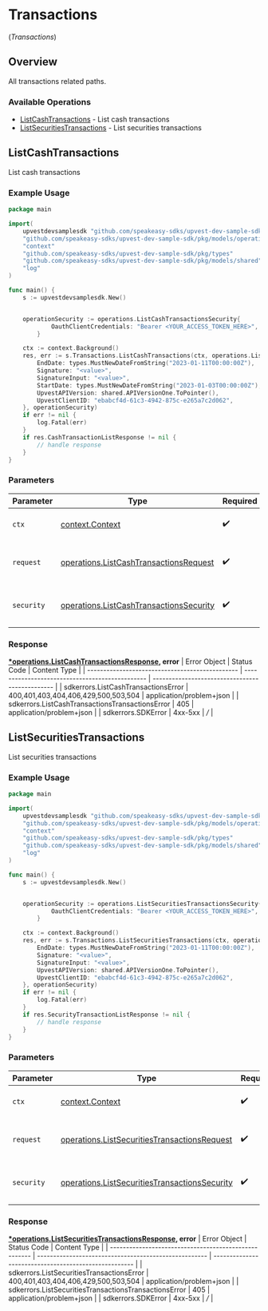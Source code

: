 # Transactions
(*Transactions*)

## Overview

All transactions related paths.

### Available Operations

* [ListCashTransactions](#listcashtransactions) - List cash transactions
* [ListSecuritiesTransactions](#listsecuritiestransactions) - List securities transactions

## ListCashTransactions

List cash transactions

### Example Usage

```go
package main

import(
	upvestdevsamplesdk "github.com/speakeasy-sdks/upvest-dev-sample-sdk"
	"github.com/speakeasy-sdks/upvest-dev-sample-sdk/pkg/models/operations"
	"context"
	"github.com/speakeasy-sdks/upvest-dev-sample-sdk/pkg/types"
	"github.com/speakeasy-sdks/upvest-dev-sample-sdk/pkg/models/shared"
	"log"
)

func main() {
    s := upvestdevsamplesdk.New()


    operationSecurity := operations.ListCashTransactionsSecurity{
            OauthClientCredentials: "Bearer <YOUR_ACCESS_TOKEN_HERE>",
        }

    ctx := context.Background()
    res, err := s.Transactions.ListCashTransactions(ctx, operations.ListCashTransactionsRequest{
        EndDate: types.MustNewDateFromString("2023-01-11T00:00:00Z"),
        Signature: "<value>",
        SignatureInput: "<value>",
        StartDate: types.MustNewDateFromString("2023-01-03T00:00:00Z"),
        UpvestAPIVersion: shared.APIVersionOne.ToPointer(),
        UpvestClientID: "ebabcf4d-61c3-4942-875c-e265a7c2d062",
    }, operationSecurity)
    if err != nil {
        log.Fatal(err)
    }
    if res.CashTransactionListResponse != nil {
        // handle response
    }
}
```

### Parameters

| Parameter                                                                                              | Type                                                                                                   | Required                                                                                               | Description                                                                                            |
| ------------------------------------------------------------------------------------------------------ | ------------------------------------------------------------------------------------------------------ | ------------------------------------------------------------------------------------------------------ | ------------------------------------------------------------------------------------------------------ |
| `ctx`                                                                                                  | [context.Context](https://pkg.go.dev/context#Context)                                                  | :heavy_check_mark:                                                                                     | The context to use for the request.                                                                    |
| `request`                                                                                              | [operations.ListCashTransactionsRequest](../../pkg/models/operations/listcashtransactionsrequest.md)   | :heavy_check_mark:                                                                                     | The request object to use for the request.                                                             |
| `security`                                                                                             | [operations.ListCashTransactionsSecurity](../../pkg/models/operations/listcashtransactionssecurity.md) | :heavy_check_mark:                                                                                     | The security requirements to use for the request.                                                      |


### Response

**[*operations.ListCashTransactionsResponse](../../pkg/models/operations/listcashtransactionsresponse.md), error**
| Error Object                                    | Status Code                                     | Content Type                                    |
| ----------------------------------------------- | ----------------------------------------------- | ----------------------------------------------- |
| sdkerrors.ListCashTransactionsError             | 400,401,403,404,406,429,500,503,504             | application/problem+json                        |
| sdkerrors.ListCashTransactionsTransactionsError | 405                                             | application/problem+json                        |
| sdkerrors.SDKError                              | 4xx-5xx                                         | */*                                             |

## ListSecuritiesTransactions

List securities transactions

### Example Usage

```go
package main

import(
	upvestdevsamplesdk "github.com/speakeasy-sdks/upvest-dev-sample-sdk"
	"github.com/speakeasy-sdks/upvest-dev-sample-sdk/pkg/models/operations"
	"context"
	"github.com/speakeasy-sdks/upvest-dev-sample-sdk/pkg/types"
	"github.com/speakeasy-sdks/upvest-dev-sample-sdk/pkg/models/shared"
	"log"
)

func main() {
    s := upvestdevsamplesdk.New()


    operationSecurity := operations.ListSecuritiesTransactionsSecurity{
            OauthClientCredentials: "Bearer <YOUR_ACCESS_TOKEN_HERE>",
        }

    ctx := context.Background()
    res, err := s.Transactions.ListSecuritiesTransactions(ctx, operations.ListSecuritiesTransactionsRequest{
        EndDate: types.MustNewDateFromString("2023-01-11T00:00:00Z"),
        Signature: "<value>",
        SignatureInput: "<value>",
        UpvestAPIVersion: shared.APIVersionOne.ToPointer(),
        UpvestClientID: "ebabcf4d-61c3-4942-875c-e265a7c2d062",
    }, operationSecurity)
    if err != nil {
        log.Fatal(err)
    }
    if res.SecurityTransactionListResponse != nil {
        // handle response
    }
}
```

### Parameters

| Parameter                                                                                                          | Type                                                                                                               | Required                                                                                                           | Description                                                                                                        |
| ------------------------------------------------------------------------------------------------------------------ | ------------------------------------------------------------------------------------------------------------------ | ------------------------------------------------------------------------------------------------------------------ | ------------------------------------------------------------------------------------------------------------------ |
| `ctx`                                                                                                              | [context.Context](https://pkg.go.dev/context#Context)                                                              | :heavy_check_mark:                                                                                                 | The context to use for the request.                                                                                |
| `request`                                                                                                          | [operations.ListSecuritiesTransactionsRequest](../../pkg/models/operations/listsecuritiestransactionsrequest.md)   | :heavy_check_mark:                                                                                                 | The request object to use for the request.                                                                         |
| `security`                                                                                                         | [operations.ListSecuritiesTransactionsSecurity](../../pkg/models/operations/listsecuritiestransactionssecurity.md) | :heavy_check_mark:                                                                                                 | The security requirements to use for the request.                                                                  |


### Response

**[*operations.ListSecuritiesTransactionsResponse](../../pkg/models/operations/listsecuritiestransactionsresponse.md), error**
| Error Object                                          | Status Code                                           | Content Type                                          |
| ----------------------------------------------------- | ----------------------------------------------------- | ----------------------------------------------------- |
| sdkerrors.ListSecuritiesTransactionsError             | 400,401,403,404,406,429,500,503,504                   | application/problem+json                              |
| sdkerrors.ListSecuritiesTransactionsTransactionsError | 405                                                   | application/problem+json                              |
| sdkerrors.SDKError                                    | 4xx-5xx                                               | */*                                                   |
